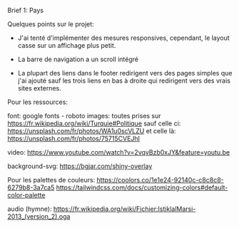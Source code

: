 Brief 1: Pays

Quelques points sur le projet:

- J'ai tenté d'implémenter des mesures responsives, cependant, le layout casse sur
  un affichage plus petit.

- La barre de navigation a un scroll intégré

- La plupart des liens dans le footer redirigent vers des pages simples que j'ai ajouté sauf les trois liens en bas à droite qui redirigent vers des vrais sites externes.

Pour les ressources:

font: google fonts - roboto
images: toutes prises sur https://fr.wikipedia.org/wiki/Turquie#Politique
sauf celle ci: https://unsplash.com/fr/photos/WA1u0scVLZU
et celle là: https://unsplash.com/fr/photos/75715CVEJhI

video: https://www.youtube.com/watch?v=2vqvBzb0xJY&feature=youtu.be

background-svg: https://bgjar.com/shiny-overlay

Pour les palettes de couleurs:
https://coolors.co/1e1e24-92140c-c8c8c8-6279b8-3a7ca5
https://tailwindcss.com/docs/customizing-colors#default-color-palette

audio (hymne): https://fr.wikipedia.org/wiki/Fichier:IstiklalMarsi-2013_(version_2).oga
